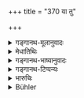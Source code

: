 +++
title = "370 या तु"

+++

<details><summary>गङ्गानथ-मूलानुवादः</summary>

But if a woman pollutes a maiden, she deserves immediate shaving off, or the amputation of two fingers, and also being carried by a donkey.—(370)
</details>

<details><summary>मेधातिथिः</summary>

स्त्रियां कन्यानां कन्यालिङ्गं नाशयन्त्यां **मौण्ड्यं** केशवपनं दण्डः, अङ्गुलिच्छेदो वा । **खरेणोद्वहनं** केशच्छेदपक्षे । कन्याजात्यादिभेदान् निग्राह्यभेदात् त्रैवर्णिकस्त्रीणां ब्राह्मणादिक्रमेणेमं दण्डम् इच्छन्ति मुद्राश् च कल्पयन्ति । ते प्रमाणाभावाद् उपेक्षणीयाः ॥ ८.३७० ॥
</details>

<details><summary>गङ्गानथ-भाष्यानुवादः</summary>

If a woman destroys the virginity of a maiden, she shall have her head shaven off; or undergo amputation of her fingers.

‘*Being carried by a donkey*’—in the case of shaving. Some people hold that the different penalties are laid down in view of the caste of the girl, and the caste of the polluter;—the three penalties applying to the three castes Brāhmaṇa and the rest:

But there being no authority for such a view, it should be ignored.—(370)
</details>

<details><summary>गङ्गानथ-टिप्पन्यः</summary>

According to ‘others’ in Medhātithi and Nārāyaṇa, the verse describes three distinct penalties for women of the three distinct castes. Govindarāja and Kullūka hold that in any one case, whether one or the other of the three penalties shall be inflicted will depend upon the circumstances of that case.

This verse is quoted in *Parāśaramādhava* (Vyavahāra, p. 321;—in
*Vivādaratnākara* (p. 403), which explains ‘*strī*’ as a woman who is
herself not a maiden;—in *Aparārka* (p. 859), which says *strī* meant here is ‘other than a maiden’, the ‘maiden’ having been already dealt with in the preceding verse;—in *Mitākṣarā* (2.288), which, explains ‘*strī*’as ‘a grown up experienced woman’;—and in *Vīramitrodaya* (Vyavahāra, 157a), which explains ‘*prakuryāt*’ as ‘causes penetration.’
</details>

<details><summary>भारुचिः</summary>

मौण्ड्या]ङ्गुलिच्छेदयोर् विकल्पः ॥ ८.३६९ ॥
</details>

<details><summary>Bühler</summary>

370	But a woman who pollutes a damsel shall instantly have (her head) shaved or two fingers cut off, and be made to ride (through the town) on a donkey.
</details>
